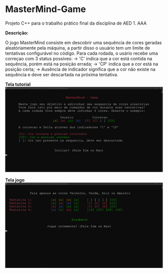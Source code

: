 # MasterMind-Game
Projeto C++ para o trabalho prático final da disciplina de AED 1. AAA

<strong>Descrição:</strong> 

  O jogo MasterMind consiste em descobrir uma sequência de cores geradas aleatóriamente pela máquina, a partir 
disso o usuário tem um limite de tentativas configurável no código.
  Para cada rodada, o usário recebe uma correçao com 3 status possíves:
    -> 'C' indica que a cor está contida na sequência, porém está na posição errada;
    -> 'CP' indica que a cor está na posição certa;
    -> Ausência de indicador significa que a cor não existe na sequência e deve ser descartada na próxima tentativa.
  
 <strong>Tela tutorial</strong>
 ![alt text](https://github.com/GabrielArcanjoFerreira/MasterMind-Game/blob/master/Tutorial.png)
 
 <strong>Tela jogo</strong>
![alt text](https://github.com/GabrielArcanjoFerreira/MasterMind-Game/blob/master/Jogo.png)
